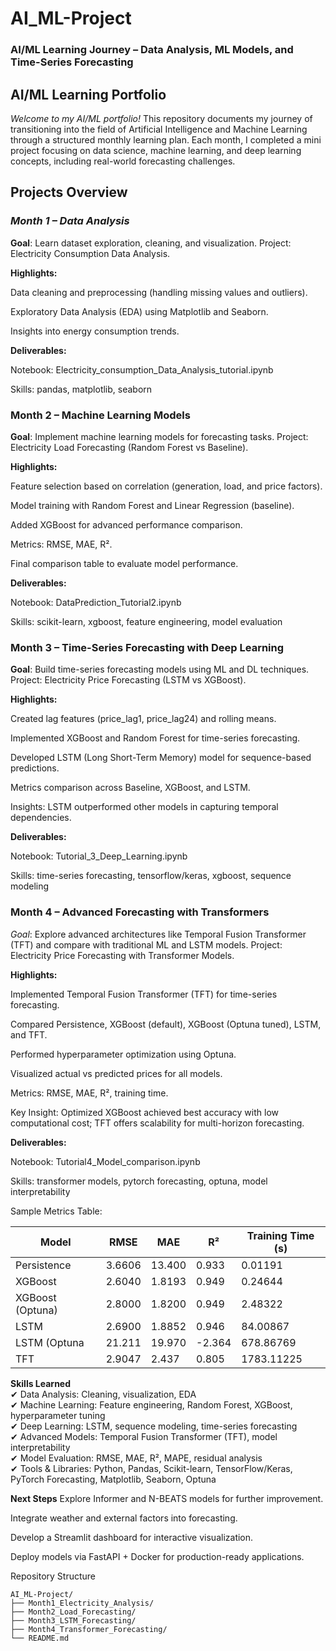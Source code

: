 # AI_ML-Project
### AI/ML Learning Journey – Data Analysis, ML Models, and Time-Series Forecasting

## AI/ML Learning Portfolio
*Welcome to my AI/ML portfolio!*
This repository documents my journey of transitioning into the field of Artificial Intelligence and Machine Learning through a structured monthly learning plan.
Each month, I completed a mini project focusing on data science, machine learning, and deep learning concepts, including real-world forecasting challenges.

## Projects Overview
### *Month 1 – Data Analysis*
**Goal**: Learn dataset exploration, cleaning, and visualization.
Project: Electricity Consumption Data Analysis.

**Highlights:**

Data cleaning and preprocessing (handling missing values and outliers).

Exploratory Data Analysis (EDA) using Matplotlib and Seaborn.

Insights into energy consumption trends.

**Deliverables:**

Notebook: Electricity_consumption_Data_Analysis_tutorial.ipynb

Skills: pandas, matplotlib, seaborn

### **Month 2 – Machine Learning Models**
**Goal**: Implement machine learning models for forecasting tasks.
Project: Electricity Load Forecasting (Random Forest vs Baseline).

**Highlights:**

Feature selection based on correlation (generation, load, and price factors).

Model training with Random Forest and Linear Regression (baseline).

Added XGBoost for advanced performance comparison.

Metrics: RMSE, MAE, R².

Final comparison table to evaluate model performance.

**Deliverables:**

Notebook: DataPrediction_Tutorial2.ipynb

Skills: scikit-learn, xgboost, feature engineering, model evaluation

### **Month 3 – Time-Series Forecasting with Deep Learning**
**Goal**: Build time-series forecasting models using ML and DL techniques.
Project: Electricity Price Forecasting (LSTM vs XGBoost).

**Highlights:**

Created lag features (price_lag1, price_lag24) and rolling means.

Implemented XGBoost and Random Forest for time-series forecasting.

Developed LSTM (Long Short-Term Memory) model for sequence-based predictions.

Metrics comparison across Baseline, XGBoost, and LSTM.

Insights: LSTM outperformed other models in capturing temporal dependencies.

**Deliverables:**

Notebook: Tutorial_3_Deep_Learning.ipynb

Skills: time-series forecasting, tensorflow/keras, xgboost, sequence modeling

### **Month 4 – Advanced Forecasting with Transformers**
*Goal*: Explore advanced architectures like Temporal Fusion Transformer (TFT) and compare with traditional ML and LSTM models.
Project: Electricity Price Forecasting with Transformer Models.

**Highlights:**

Implemented Temporal Fusion Transformer (TFT) for time-series forecasting.

Compared Persistence, XGBoost (default), XGBoost (Optuna tuned), LSTM, and TFT.

Performed hyperparameter optimization using Optuna.

Visualized actual vs predicted prices for all models.

Metrics: RMSE, MAE, R², training time.

Key Insight: Optimized XGBoost achieved best accuracy with low computational cost; TFT offers scalability for multi-horizon forecasting.

**Deliverables:**

Notebook: Tutorial4_Model_comparison.ipynb

Skills: transformer models, pytorch forecasting, optuna, model interpretability

Sample Metrics Table:

Model	           |   RMSE	  |   MAE	   |   R²	   | Training Time (s)
-----------------|----------|----------|---------|-------------------|
Persistence      |	3.6606  |  13.400  |  0.933	 |      0.01191      |
XGBoost        	 |  2.6040	|  1.8193	 |  0.949  |      0.24644      |
XGBoost (Optuna) |	2.8000	|  1.8200	 |  0.949	 |      2.48322      | 
LSTM	           |  2.6900  |  1.8852  |  0.946	 |      84.00867     |
LSTM (Optuna     |  21.211  |  19.970  | -2.364  |      678.86769    |
TFT	             |  2.9047	|  2.437	 |  0.805	 |     1783.11225    |

**Skills Learned**  
✔ Data Analysis: Cleaning, visualization, EDA  
✔ Machine Learning: Feature engineering, Random Forest, XGBoost, hyperparameter tuning  
✔ Deep Learning: LSTM, sequence modeling, time-series forecasting  
✔ Advanced Models: Temporal Fusion Transformer (TFT), model interpretability  
✔ Model Evaluation: RMSE, MAE, R², MAPE, residual analysis  
✔ Tools & Libraries: Python, Pandas, Scikit-learn, TensorFlow/Keras, PyTorch Forecasting, Matplotlib, Seaborn, Optuna  

**Next Steps**
Explore Informer and N-BEATS models for further improvement.

Integrate weather and external factors into forecasting.

Develop a Streamlit dashboard for interactive visualization.

Deploy models via FastAPI + Docker for production-ready applications.

Repository Structure
```
AI_ML-Project/
├── Month1_Electricity_Analysis/
├── Month2_Load_Forecasting/
├── Month3_LSTM_Forecasting/
├── Month4_Transformer_Forecasting/
└── README.md
```
